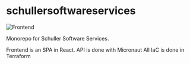 # schullersoftwareservices
![Frontend](https://github.com/Riciardos/schullersoftwareservices/actions/workflows/deploy.yml/badge.svg)

Monorepo for Schuller Software Services.

Frontend is an SPA in React.
API is done with Micronaut
All IaC is done in Terraform
